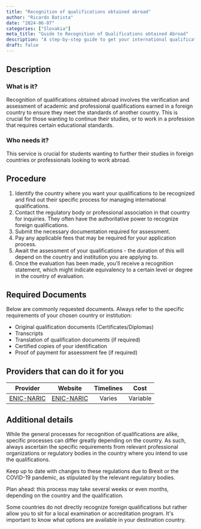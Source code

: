 ```yaml
---
title: "Recognition of qualifications obtained abroad"
author: "Ricardo Batista"
date: "2024-06-07"
categories: ["Slovakia"]
meta_title: "Guide to Recognition of Qualifications obtained Abroad"
description: "A step-by-step guide to get your international qualifications recognized abroad."
draft: false
---
```


## Description
### What is it?
Recognition of qualifications obtained abroad involves the verification and assessment of academic and professional qualifications earned in a foreign country to ensure they meet the standards of another country. This is crucial for those wanting to continue their studies, or to work in a profession that requires certain educational standards.

### Who needs it?
This service is crucial for students wanting to further their studies in foreign countries or professionals looking to work abroad. 

## Procedure
1. Identify the country where you want your qualifications to be recognized and find out their specific process for managing international qualifications.
2. Contact the regulatory body or professional association in that country for inquiries. They often have the authoritative power to recognize foreign qualifications. 
3. Submit the necessary documentation required for assessment. 
4. Pay any applicable fees that may be required for your application process.
5. Await the assessment of your qualifications - the duration of this will depend on the country and institution you are applying to.
6. Once the evaluation has been made, you'll receive a recognition statement, which might indicate equivalency to a certain level or degree in the country of evaluation. 

## Required Documents
Below are commonly requested documents. Always refer to the specific requirements of your chosen country or institution:

- Original qualification documents (Certificates/Diplomas)
- Transcripts 
- Translation of qualification documents (if required)
- Certified copies of your identification
- Proof of payment for assessment fee (if required)

## Providers that can do it for you

| Provider        |     Website     |     Timelines    |       Cost      |
| --------------- | --------------- |  :-------------: | :-------------: |
| [ENIC-NARIC](http://www.enic-naric.net/)      |  [ENIC-NARIC](http://www.enic-naric.net/)       | Varies   |        Variable       |

## Additional details
While the general processes for recognition of qualifications are alike, specific processes can differ greatly depending on the country. As such, always ascertain the specific requirements from relevant professional organizations or regulatory bodies in the country where you intend to use the qualifications. 

Keep up to date with changes to these regulations due to Brexit or the COVID-19 pandemic, as stipulated by the relevant regulatory bodies. 

Plan ahead: this process may take several weeks or even months, depending on the country and the qualification. 

Some countries do not directly recognize foreign qualifications but rather allow you to sit for a local examination or accreditation program. It's important to know what options are available in your destination country.